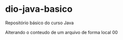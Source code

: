 # dio-java-basico
Repositório básico do curso Java

Alterando o conteudo de um arquivo de forma local 00
